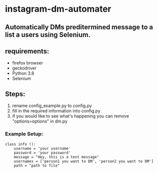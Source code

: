 # instagram-dm-automater

## Automatically DMs preditermined message to a list a users using Selenium.

## requirements:
- firefox browser
- geckodriver
- Python 3.8
- Selenium

## Steps:
1. rename config_example.py to config.py
2. fill in the required information into config.py
3. if you would like to see what's happening you can remove "options=options" in dm.py

### Example Setup:

    class info ():
        username = 'your username'
        password = 'your password'
        message = "Hey, this is a test message"
        usernames = ['person1 you want to DM', 'person2 you want to DM']
        path = "path to file"
